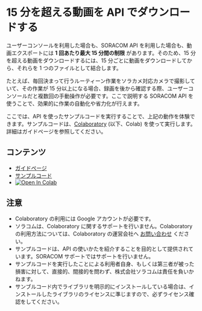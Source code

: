 # 15 分を超える動画を API でダウンロードする

ユーザーコンソールを利用した場合も、SORACOM API を利用した場合も、動画エクスポートには **1 回あたり最大 15 分間の制限** があります。そのため、15 分を超える動画をダウンロードするには、15 分ごとに動画をダウンロードしてから、それらを 1 つのファイルとして結合します。

たとえば、毎回決まって行うルーティーン作業をソラカメ対応カメラで撮影していて、その作業が 15 分以上になる場合、録画を後から確認する際、ユーザーコンソールだと複数回の手動操作が必要です。ここで説明する SORACOM API を使うことで、効果的に作業の自動化や省力化が行えます。

ここでは、API を使ったサンプルコードを実行することで、上記の動作を体験できます。サンプルコードは、[Colaboratory](https://colab.research.google.com/) (以下、Colab) を使って実行します。詳細はガイドページを参照してください。

## コンテンツ
- [ガイドページ](https://users.soracom.io/ja-jp/guides/soracom-cloud-camera-services/api-examples-download-videos-longer-than-limits/)
- [サンプルコード](https://github.com/soracom-labs/sora-cam-api-examples/tree/main/download_videos_longer_than_limits/)
- [![Open In Colab](https://colab.research.google.com/assets/colab-badge.svg)](https://colab.research.google.com/github/soracom-labs/sora-cam-api-examples/blob/master/download_videos_longer_than_limits/api_examples_download_videos_longer_than_limits.ipynb)

## 注意

- Colaboratory の利用には Google アカウントが必要です。
- ソラコムは、Colaboratory に関するサポートを行いません。Colaboratory の利用方法については、Colaboratory の運営会社へ [お問い合わせ](https://research.google.com/colaboratory/faq.html) ください。
- サンプルコードは、API の使いかたを紹介することを目的として提供されています。SORACOM サポートではサポートを行いません。
- サンプルコードを実行したことによる利用者自身、もしくは第三者が被った損害に対して、直接的、間接的を問わず、株式会社ソラコムは責任を負いかねます。
- サンブルコード内でライブラリを明示的にインストールしている場合は、インストールしたライブラリのライセンスに準じますので、必ずライセンス確認をしてください。